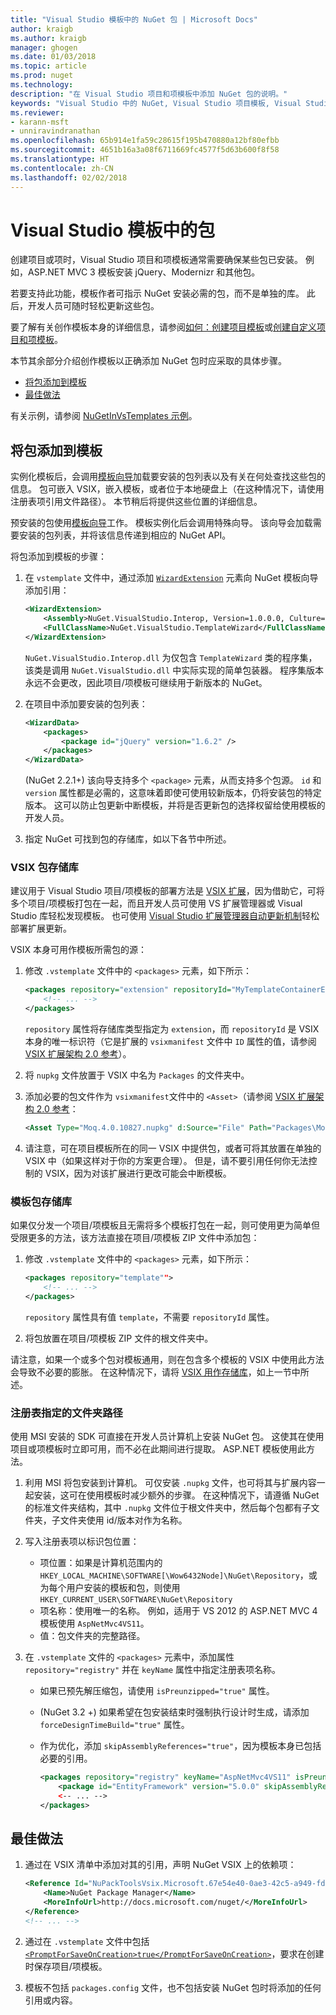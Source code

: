 ```yaml
---
title: "Visual Studio 模板中的 NuGet 包 | Microsoft Docs"
author: kraigb
ms.author: kraigb
manager: ghogen
ms.date: 01/03/2018
ms.topic: article
ms.prod: nuget
ms.technology: 
description: "在 Visual Studio 项目和项模板中添加 NuGet 包的说明。"
keywords: "Visual Studio 中的 NuGet, Visual Studio 项目模板, Visual Studio 项模板, 项目模板中的包, 项模板中的包"
ms.reviewer:
- karann-msft
- unniravindranathan
ms.openlocfilehash: 65b914e1fa59c28615f195b470880a12bf80efbb
ms.sourcegitcommit: 4651b16a3a08f6711669fc4577f5d63b600f8f58
ms.translationtype: HT
ms.contentlocale: zh-CN
ms.lasthandoff: 02/02/2018
---
```

# <a name="packages-in-visual-studio-templates"></a>Visual Studio 模板中的包

创建项目或项时，Visual Studio 项目和项模板通常需要确保某些包已安装。 例如，ASP.NET MVC 3 模板安装 jQuery、Modernizr 和其他包。

若要支持此功能，模板作者可指示 NuGet 安装必需的包，而不是单独的库。 此后，开发人员可随时轻松更新这些包。

要了解有关创作模板本身的详细信息，请参阅[如何：创建项目模板](/visualstudio/ide/how-to-create-project-templates)或[创建自定义项目和项模板](/visualstudio/extensibility/creating-custom-project-and-item-templates)。

本节其余部分介绍创作模板以正确添加 NuGet 包时应采取的具体步骤。

- [将包添加到模板](#adding-packages-to-a-template)
- [最佳做法](#best-practices)

有关示例，请参阅 [NuGetInVsTemplates 示例](https://bitbucket.org/marcind/nugetinvstemplates)。

## <a name="adding-packages-to-a-template"></a>将包添加到模板

实例化模板后，会调用[模板向导](/visualstudio/extensibility/how-to-use-wizards-with-project-templates)加载要安装的包列表以及有关在何处查找这些包的信息。 包可嵌入 VSIX，嵌入模板，或者位于本地硬盘上（在这种情况下，请使用注册表项引用文件路径）。 本节稍后将提供这些位置的详细信息。

预安装的包使用[模板向导](/visualstudio/extensibility/how-to-use-wizards-with-project-templates)工作。 模板实例化后会调用特殊向导。 该向导会加载需要安装的包列表，并将该信息传递到相应的 NuGet API。

将包添加到模板的步骤：

1. 在 `vstemplate` 文件中，通过添加 [`WizardExtension`](/visualstudio/extensibility/wizardextension-element-visual-studio-templates) 元素向 NuGet 模板向导添加引用：

    ```xml
    <WizardExtension>
        <Assembly>NuGet.VisualStudio.Interop, Version=1.0.0.0, Culture=neutral, PublicKeyToken=b03f5f7f11d50a3a</Assembly>
        <FullClassName>NuGet.VisualStudio.TemplateWizard</FullClassName>
    </WizardExtension>
    ```

    `NuGet.VisualStudio.Interop.dll` 为仅包含 `TemplateWizard` 类的程序集，该类是调用 `NuGet.VisualStudio.dll` 中实际实现的简单包装器。 程序集版本永远不会更改，因此项目/项模板可继续用于新版本的 NuGet。

1. 在项目中添加要安装的包列表：

    ```xml
    <WizardData>
        <packages>
            <package id="jQuery" version="1.6.2" />
        </packages>
    </WizardData>
    ```

    (NuGet 2.2.1+) 该向导支持多个 `<package>` 元素，从而支持多个包源。 `id` 和 `version` 属性都是必需的，这意味着即使可使用较新版本，仍将安装包的特定版本。 这可以防止包更新中断模板，并将是否更新包的选择权留给使用模板的开发人员。

1. 指定 NuGet 可找到包的存储库，如以下各节中所述。

### <a name="vsix-package-repository"></a>VSIX 包存储库

建议用于 Visual Studio 项目/项模板的部署方法是 [VSIX 扩展](/visualstudio/extensibility/shipping-visual-studio-extensions)，因为借助它，可将多个项目/项模板打包在一起，而且开发人员可使用 VS 扩展管理器或 Visual Studio 库轻松发现模板。 也可使用 [Visual Studio 扩展管理器自动更新机制](/visualstudio/extensibility/how-to-update-a-visual-studio-extension)轻松部署扩展更新。

VSIX 本身可用作模板所需包的源：

1. 修改 `.vstemplate` 文件中的 `<packages>` 元素，如下所示：

    ```xml
    <packages repository="extension" repositoryId="MyTemplateContainerExtensionId">
        <!-- ... -->
    </packages>
    ```

    `repository` 属性将存储库类型指定为 `extension`，而 `repositoryId` 是 VSIX 本身的唯一标识符（它是扩展的 `vsixmanifest` 文件中 `ID` 属性的值，请参阅 [VSIX 扩展架构 2.0 参考](/visualstudio/extensibility/vsix-extension-schema-2-0-reference)）。

1. 将 `nupkg` 文件放置于 VSIX 中名为 `Packages` 的文件夹中。

1. 添加必要的包文件作为 `vsixmanifest`文件中的 `<Asset>`（请参阅 [VSIX 扩展架构 2.0 参考](/visualstudio/extensibility/vsix-extension-schema-2-0-reference)：

    ```xml
    <Asset Type="Moq.4.0.10827.nupkg" d:Source="File" Path="Packages\Moq.4.0.10827.nupkg" d:VsixSubPath="Packages" />
    ```

1. 请注意，可在项目模板所在的同一 VSIX 中提供包，或者可将其放置在单独的 VSIX 中（如果这样对于你的方案更合理）。 但是，请不要引用任何你无法控制的 VSIX，因为对该扩展进行更改可能会中断模板。

### <a name="template-package-repository"></a>模板包存储库

如果仅分发一个项目/项模板且无需将多个模板打包在一起，则可使用更为简单但受限更多的方法，该方法直接在项目/项模板 ZIP 文件中添加包：

1. 修改 `.vstemplate` 文件中的 `<packages>` 元素，如下所示：

    ```xml
    <packages repository="template"">
        <!-- ... -->
    </packages>
    ```

    `repository` 属性具有值 `template`，不需要 `repositoryId` 属性。

1. 将包放置在项目/项模板 ZIP 文件的根文件夹中。

请注意，如果一个或多个包对模板通用，则在包含多个模板的 VSIX 中使用此方法会导致不必要的膨胀。 在这种情况下，请将 [VSIX 用作存储库](#vsix-package-repository)，如上一节中所述。

### <a name="registry-specified-folder-path"></a>注册表指定的文件夹路径

使用 MSI 安装的 SDK 可直接在开发人员计算机上安装 NuGet 包。 这使其在使用项目或项模板时立即可用，而不必在此期间进行提取。 ASP.NET 模板使用此方法。

1. 利用 MSI 将包安装到计算机。 可仅安装 `.nupkg` 文件，也可将其与扩展内容一起安装，这可在使用模板时减少额外的步骤。 在这种情况下，请遵循 NuGet 的标准文件夹结构，其中 `.nupkg` 文件位于根文件夹中，然后每个包都有子文件夹，子文件夹使用 id/版本对作为名称。

1. 写入注册表项以标识包位置：

    - 项位置：如果是计算机范围内的 `HKEY_LOCAL_MACHINE\SOFTWARE[\Wow6432Node]\NuGet\Repository`，或为每个用户安装的模板和包，则使用 `HKEY_CURRENT_USER\SOFTWARE\NuGet\Repository`
    - 项名称：使用唯一的名称。 例如，适用于 VS 2012 的 ASP.NET MVC 4 模板使用 `AspNetMvc4VS11`。
    - 值：包文件夹的完整路径。

1. 在 `.vstemplate` 文件的 `<packages>` 元素中，添加属性 `repository="registry"` 并在 `keyName` 属性中指定注册表项名称。

    - 如果已预先解压缩包，请使用 `isPreunzipped="true"` 属性。
    - (NuGet 3.2 +) 如果希望在包安装结束时强制执行设计时生成，请添加 `forceDesignTimeBuild="true"` 属性。
    - 作为优化，添加 `skipAssemblyReferences="true"`，因为模板本身已包括必要的引用。

        ```xml
        <packages repository="registry" keyName="AspNetMvc4VS11" isPreunzipped="true">
            <package id="EntityFramework" version="5.0.0" skipAssemblyReferences="true" />
            <-- ... -->
        </packages>
        ```

## <a name="best-practices"></a>最佳做法

1. 通过在 VSIX 清单中添加对其的引用，声明 NuGet VSIX 上的依赖项：

    ```xml
    <Reference Id="NuPackToolsVsix.Microsoft.67e54e40-0ae3-42c5-a949-fddf5739e7a5" MinVersion="1.7.30402.9028">
        <Name>NuGet Package Manager</Name>
        <MoreInfoUrl>http://docs.microsoft.com/nuget/</MoreInfoUrl>
    </Reference>
    <!-- ... -->
    ```

1. 通过在 `.vstemplate` 文件中包括 [`<PromptForSaveOnCreation>true</PromptForSaveOnCreation>`](/visualstudio/extensibility/promptforsaveoncreation-element-visual-studio-templates)，要求在创建时保存项目/项模板。

1. 模板不包括 `packages.config` 文件，也不包括安装 NuGet 包时将添加的任何引用或内容。

